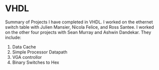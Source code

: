 VHDL
====

Summary of Projects I have completed in VHDL.  I worked on the ethernet switch table with Julien Mansier, Nicola Felice, and Ross Santee. I worked on the other four projects with Sean Murray and Ashwin Dandekar.  They include:
1) Data Cache
2) Simple Processor Datapath
3) VGA controllor
4) Binary Switches to Hex




